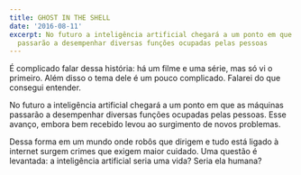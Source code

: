 ```yaml
---
title: GHOST IN THE SHELL
date: '2016-08-11'
excerpt: No futuro a inteligência artificial chegará a um ponto em que as máquinas
  passarão a desempenhar diversas funções ocupadas pelas pessoas
---
```




É complicado falar dessa história: há um filme e uma série, mas só vi o primeiro. Além disso o tema dele é um pouco complicado. Falarei do que consegui entender.

No futuro a inteligência artificial chegará a um ponto em que as máquinas passarão a desempenhar diversas funções ocupadas pelas pessoas. Esse avanço, embora bem recebido levou ao surgimento de novos problemas.

Dessa forma em um mundo onde robôs que dirigem e tudo está ligado à internet surgem crimes que exigem maior cuidado. Uma questão é levantada: a inteligência artificial seria uma vida? Seria ela humana?